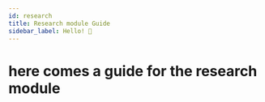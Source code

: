 ```yaml
---
id: research
title: Research module Guide
sidebar_label: Hello! 🤙
---
```

# here comes a guide for the research module
